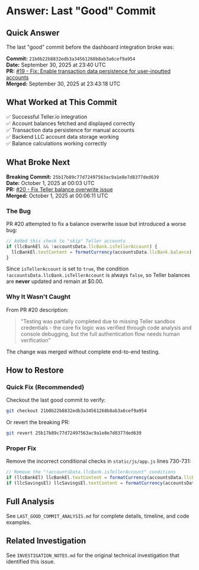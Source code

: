 # Answer: Last "Good" Commit

## Quick Answer

The last "good" commit before the dashboard integration broke was:

**Commit:** `21b0b22b8832edb3a34561268b8ab3a6cef9a954`  
**Date:** September 30, 2025 at 23:40 UTC  
**PR:** [#19 - Fix: Enable transaction data persistence for user-inputted accounts](https://github.com/dvanosdol88/devin9-28-codex/pull/19)  
**Merged:** September 30, 2025 at 23:43:18 UTC

## What Worked at This Commit

✅ Successful Teller.io integration  
✅ Account balances fetched and displayed correctly  
✅ Transaction data persistence for manual accounts  
✅ Backend LLC account data storage working  
✅ Balance calculations working correctly  

## What Broke Next

**Breaking Commit:** `25b17b89c77d72497563ac9a1e8e7d8377ded639`  
**Date:** October 1, 2025 at 00:03 UTC  
**PR:** [#20 - Fix Teller balance overwrite issue](https://github.com/dvanosdol88/devin9-28-codex/pull/20)  
**Merged:** October 1, 2025 at 00:06:11 UTC

### The Bug

PR #20 attempted to fix a balance overwrite issue but introduced a worse bug:

```javascript
// Added this check to "skip" Teller accounts
if (llcBankEl && !accountsData.llcBank.isTellerAccount) {
  llcBankEl.textContent = formatCurrency(accountsData.llcBank.balance);
}
```

Since `isTellerAccount` is set to `true`, the condition `!accountsData.llcBank.isTellerAccount` is always `false`, so Teller balances are **never** updated and remain at $0.00.

### Why It Wasn't Caught

From PR #20 description:
> "Testing was partially completed due to missing Teller sandbox credentials - the core fix logic was verified through code analysis and console debugging, but the full authentication flow needs human verification"

The change was merged without complete end-to-end testing.

## How to Restore

### Quick Fix (Recommended)

Checkout the last good commit to verify:
```bash
git checkout 21b0b22b8832edb3a34561268b8ab3a6cef9a954
```

Or revert the breaking PR:
```bash
git revert 25b17b89c77d72497563ac9a1e8e7d8377ded639
```

### Proper Fix

Remove the incorrect conditional checks in `static/js/app.js` lines 730-731:

```javascript
// Remove the "!accountsData.llcBank.isTellerAccount" conditions
if (llcBankEl) llcBankEl.textContent = formatCurrency(accountsData.llcBank.balance);
if (llcSavingsEl) llcSavingsEl.textContent = formatCurrency(accountsData.llcSavings.balance);
```

## Full Analysis

See `LAST_GOOD_COMMIT_ANALYSIS.md` for complete details, timeline, and code examples.

## Related Investigation

See `INVESTIGATION_NOTES.md` for the original technical investigation that identified this issue.
